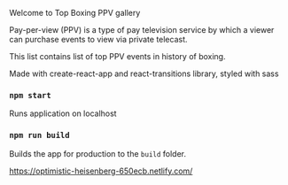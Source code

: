 Welcome to Top Boxing PPV gallery

Pay-per-view (PPV) is a type of pay television service by which a viewer can purchase events to view via private telecast.
    
This list contains list of top PPV events in history of boxing. 

Made with create-react-app and react-transitions library, styled with sass

### `npm start`
Runs application on localhost

### `npm run build`
Builds the app for production to the `build` folder.<br>


https://optimistic-heisenberg-650ecb.netlify.com/